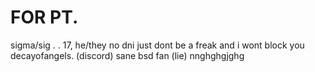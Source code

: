  # FOR PT.

sigma/sig . . 17, he/they
no dni just dont be a freak and i wont block you
decayofangels. (discord)
sane bsd fan (lie)
nnghghgjghg

